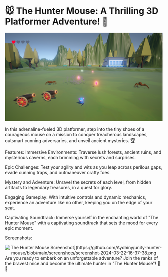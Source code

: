 # 🐭 The Hunter Mouse: A Thrilling 3D Platformer Adventure! 🌟
<div align="center">
  <img src="https://github.com/Aydhiny/unity-hunter-mouse/blob/main/screenshots/screenshot-2024-03-22-16-37-58.png" alt="The Hunter Mouse Screenshot">
</div>

In this adrenaline-fueled 3D platformer, step into the tiny shoes of a courageous mouse on a mission to conquer treacherous landscapes, outsmart cunning adversaries, and unveil ancient mysteries. 🏆

Features:
Immersive Environments: Traverse lush forests, ancient ruins, and mysterious caverns, each brimming with secrets and surprises.

Epic Challenges: Test your agility and wits as you leap across perilous gaps, evade cunning traps, and outmaneuver crafty foes.

Mystery and Adventure: Unravel the secrets of each level, from hidden artifacts to legendary treasures, in a quest for glory.

Engaging Gameplay: With intuitive controls and dynamic mechanics, experience an adventure like no other, keeping you on the edge of your seat.

Captivating Soundtrack: Immerse yourself in the enchanting world of "The Hunter Mouse" with a captivating soundtrack that sets the mood for every epic moment.

Screenshots:
<div align="center">
  <img src="[https://github.com/Aydhiny/unity-hunter-mouse/blob/main/screenshots/screenshot-2024-03-22-16-37-58.png" alt="The Hunter Mouse Screenshot](https://github.com/Aydhiny/unity-hunter-mouse/blob/main/screenshots/screenshot-2024-03-22-16-37-38.png">
</div>
Are you ready to embark on an unforgettable adventure? Join the ranks of the bravest mice and become the ultimate hunter in "The Hunter Mouse"! 🧀✨
